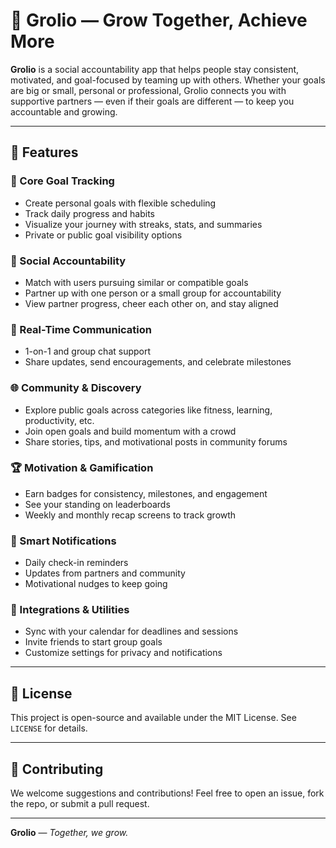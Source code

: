 # 🌱 Grolio — Grow Together, Achieve More

**Grolio** is a social accountability app that helps people stay consistent, motivated, and goal-focused by teaming up with others. Whether your goals are big or small, personal or professional, Grolio connects you with supportive partners — even if their goals are different — to keep you accountable and growing.

---

## 🚀 Features

### 🧭 Core Goal Tracking
- Create personal goals with flexible scheduling
- Track daily progress and habits
- Visualize your journey with streaks, stats, and summaries
- Private or public goal visibility options

### 🤝 Social Accountability
- Match with users pursuing similar or compatible goals
- Partner up with one person or a small group for accountability
- View partner progress, cheer each other on, and stay aligned

### 💬 Real-Time Communication
- 1-on-1 and group chat support
- Share updates, send encouragements, and celebrate milestones

### 🌐 Community & Discovery
- Explore public goals across categories like fitness, learning, productivity, etc.
- Join open goals and build momentum with a crowd
- Share stories, tips, and motivational posts in community forums

### 🏆 Motivation & Gamification
- Earn badges for consistency, milestones, and engagement
- See your standing on leaderboards
- Weekly and monthly recap screens to track growth

### 🔔 Smart Notifications
- Daily check-in reminders
- Updates from partners and community
- Motivational nudges to keep going

### 📅 Integrations & Utilities
- Sync with your calendar for deadlines and sessions
- Invite friends to start group goals
- Customize settings for privacy and notifications

---

## 📄 License

This project is open-source and available under the MIT License. See `LICENSE` for details.

---

## 🌟 Contributing

We welcome suggestions and contributions! Feel free to open an issue, fork the repo, or submit a pull request.

---

**Grolio** — *Together, we grow.*

